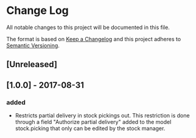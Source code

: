 # Change Log
All notable changes to this project will be documented in this file.

The format is based on [Keep a Changelog](http://keepachangelog.com/)
and this project adheres to [Semantic Versioning](http://semver.org/).

## [Unreleased]


## [1.0.0] - 2017-08-31
### added
- Restricts partial delivery in stock pickings out. This restriction is done through a field "Authorize partial delivery" added to the model stock.picking that only can be edited by the stock manager.
